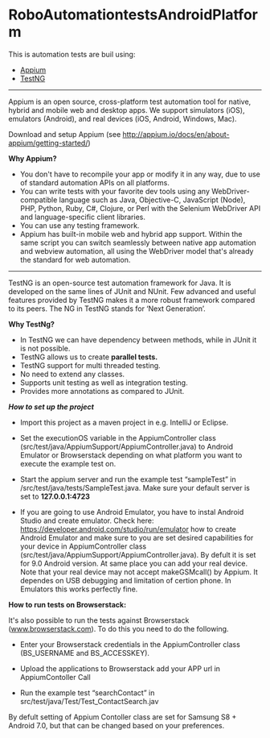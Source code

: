 # RoboAutomationtestsAndroidPlatform
 
This is automation tests are buil using:
- [Appium](https://github.com/appium/appium)
- [TestNG](https://github.com/cbeust/testng)
 
----------------------------------------------------------- 
 
Appium is an open source, cross-platform test automation tool for native, hybrid and mobile web and desktop apps. We support simulators (iOS), emulators (Android), and real devices (iOS, Android, Windows, Mac).

Download and setup Appium (see http://appium.io/docs/en/about-appium/getting-started/)

**Why Appium?**

- You don't have to recompile your app or modify it in any way, due to use of standard automation APIs on all platforms.
- You can write tests with your favorite dev tools using any WebDriver-compatible language such as Java, Objective-C, JavaScript (Node), PHP, Python, Ruby, C#, Clojure, or Perl with the Selenium WebDriver API and language-specific client libraries.
- You can use any testing framework.
- Appium has built-in mobile web and hybrid app support. Within the same script you can switch seamlessly between native app automation and webview automation, all using the WebDriver model that's already the standard for web automation.

-----------------------------------------------------------

TestNG is an open-source test automation framework for Java. It is developed on the same lines of JUnit and NUnit. Few advanced and useful features provided by TestNG makes it a more robust framework compared to its peers. The NG in TestNG stands for ‘Next Generation’. 

**Why TestNg?**

- In TestNG we can have dependency between methods, while in JUnit it is not possible.
- TestNG allows us to create **parallel tests.**
- TestNG support for multi threaded testing.
- No need to extend any classes.
- Supports unit testing as well as integration testing.
- Provides more annotations as compared to JUnit.



_**How to set up the project**_


- Import this project as a maven project in e.g. IntelliJ or Eclipse.

- Set the executionOS variable in the AppiumController class (src/test/java/AppiumSupport/AppiumController.java) to Android Emulator or Browserstack depending on what platform you want to execute the example test on. 


- Start the appium server and run the example test “sampleTest” in /src/test/java/tests/SampleTest.java. Make sure your default server is set to **127.0.0.1:4723**

- If you are going to use Android Emulator, you have to instal Android Studio and create emulator. Check here: https://developer.android.com/studio/run/emulator how to create Android Emulator and make sure to you are set desired capabilities for your device in AppiumController class (src/test/java/AppiumSupport/AppiumController.java). By defult it is set for 9.0 Android version. At same place you can add your real device. Note that your real device may not accept makeGSMcall() by Appium. It dependes on USB debugging and limitation of certion phone. In Emulators this works perfectly fine.

**How to run tests on Browserstack:**

It's also possible to run the tests against Browserstack (www.browserstack.com). To do this you need to do the following.

- Enter your Browserstack credentials in the AppiumController class (BS_USERNAME and BS_ACCESSKEY).

- Upload the applications to Browserstack add your APP url in AppiumContoller Call

- Run the example test “searchContact” in src/test/java/Test/Test_ContactSearch.jav


By defult setting of Appium Contoller class are set for Samsung S8 + Android 7.0, but that can be changed based on your preferences.
